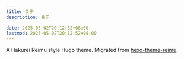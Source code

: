 ```yaml
---
title: 关于
description: 关于

date: 2025-05-02T20:12:52+08:00
lastmod: 2025-05-02T20:12:52+08:00
---
```


A Hakurei Reimu style Hugo theme. Migrated from [hexo-theme-reimu](https://github.com/D-Sketon/hexo-theme-reimu).